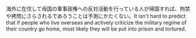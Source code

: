 <tr><td>海外に在住して母国の軍事政権への反対活動を行っている人が帰国すれば、拘禁や拷問にさらされるであろうことは予測にかたくない。<td><tr><tr><td>It isn't hard to predict that if people who live overseas and actively criticize the military regime of their country go home, most likely they will be put into prison and tortured.<td><tr></table>

